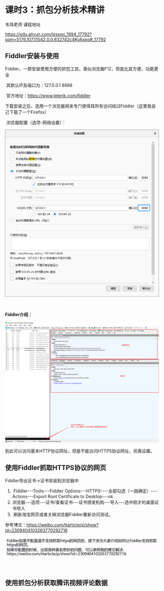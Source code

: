 # 课时3：抓包分析技术精讲

韦玮老师 课程地址

https://edu.aliyun.com/lesson_1994_17792?spm=5176.10731542.0.0.632742c4KvAxpo#_17792



## Fiddler安装与使用

​	Fiddler，一款安装使用方便的抓包工具，类似浏览器F12，但是比其方便，功能更全

​	其默认IP及端口为：127.0.0.1			8888

​	官方地址：https://www.telerik.com/fiddler

​	下载安装之后，选用一个浏览器用来专门使得其所有访问经过Fiddler（这里我自己下载了一个Firefox）

​	浏览器配置（选项-网络设置）：

![火狐网络代理设置.png](./火狐网络代理设置.png)

​	

**Fiddler介绍：**

![Fiddler介绍1.png](./Fiddler介绍1.png)

到此可以访问基本HTTP协议网址，但是不能访问HTTPS协议网址，另需设置。



## 使用Fiddler抓取HTTPS协议的网页

Fiddler导出证书->证书安装到浏览器中

1. ​	Fiddler---Tools---Fiddler Options---HTTPS----全部勾选（一路确定）---Actions---Export Root Certificate to Desktop---ok
2. ​	浏览器---选项---证书/查看证书---证书颁发机构---导入---选中刚才的桌面证书导入
3. ​	刷新淘宝网页或者关掉浏览器Fiddler重新访问测试。

参考博文：https://weibo.com/ttarticle/p/show?id=2309404103263770292716

![Fiddler抓取HTTPS.png](./Fiddler抓取HTTPS.png)

​	

## 使用抓包分析获取腾讯视频评论数据